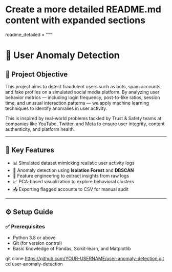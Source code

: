 # Create a more detailed README.md content with expanded sections

readme_detailed = """
# 🔐 User Anomaly Detection 

## 🧠 Project Objective
This project aims to detect fraudulent users such as bots, spam accounts, and fake profiles on a simulated social media platform. 
By analyzing user behavior metrics — including login frequency, post-to-like ratios, session time, and unusual interaction patterns — we apply machine learning techniques to identify anomalies in user activity.

This is inspired by real-world problems tackled by Trust & Safety teams at companies like YouTube, Twitter, and Meta to ensure user integrity, content authenticity, and platform health.

---

## 🧩 Key Features
- 📊 Simulated dataset mimicking realistic user activity logs
- 🤖 Anomaly detection using **Isolation Forest** and **DBSCAN**
- 🧠 Feature engineering to extract insights from raw logs
- 📈 PCA-based visualization to explore behavioral clusters
- 📤 Exporting flagged accounts to CSV for manual audit

---

## ⚙️ Setup Guide

### ✅ Prerequisites
- Python 3.8 or above
- Git (for version control)
- Basic knowledge of Pandas, Scikit-learn, and Matplotlib


git clone https://github.com/YOUR-USERNAME/user-anomaly-detection.git
cd user-anomaly-detection
